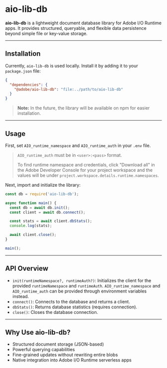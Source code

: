 # aio-lib-db

**aio-lib-db** is a lightweight document database library for Adobe I/O Runtime apps. It provides structured, queryable, and flexible data persistence beyond simple file or key-value storage.

---

## Installation

Currently, `aio-lib-db` is used locally. Install it by adding it to your `package.json` file:

```json
{
  "dependencies": {
    "@adobe/aio-lib-db": "file:../path/to/aio-lib-db"
  }
}
```

> **Note:** In the future, the library will be available on npm for easier installation.

---

## Usage

First, set `AIO_runtime_namespace` and `AIO_runtime_auth` in your `.env` file.

> `AIO_runtime_auth` must be in `<user>:<pass>` format.
> 
> To find runtime namespace and credentials, click "Download all" in the Adobe Developer Console for your project workspace and the values will be under `project.workspace.details.runtime.namespaces`.

Next, import and initialize the library:

```javascript
const db = require('aio-lib-db');

async function main() {
  const db = await db.init();
  const client = await db.connect();

  const stats = await client.dbStats();
  console.log(stats);

  await client.close();
}

main();
```

---

## API Overview

- `init(runtimeNamespace?, runtimeAuth?)`: Initializes the client for the provided `runtimeNamespace` and `runtimeAuth`.  `AIO_runtime_namespace` and `AIO_runtime_auth` can be provided through environment variables instead.
- `connect()`: Connects to the database and returns a client.
- `dbStats()`: Returns database statistics (requires connection).
- `close()`: Closes the database connection.

---

## Why Use aio-lib-db?

- Structured document storage (JSON-based)
- Powerful querying capabilities
- Fine-grained updates without rewriting entire blobs
- Native integration into Adobe I/O Runtime serverless apps

